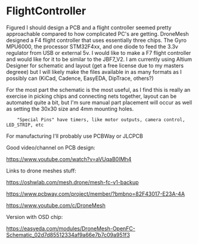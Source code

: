 # FlightController

Figured I should design a PCB and a flight controller seemed pretty approachable compared to how complicated PC's are getting. DroneMesh designed a F4 flight controller that uses essentially three chips. The Gyro MPU6000, the processor STM32F4xx, and one diode to feed the 3.3v regulator from USB or external 5v. I would like to make a F7 flight controller and would like for it to be similar to the JBF7_V2. I am currently using Altium Designer for schematic and layout (get a free license due to my masters degreee) but I will likely make the files available in as many formats as I possibly can (KiCad, Cadence, EasyEDA, DipTrace, others?)

For the most part the schematic is the most useful, as I find this is really an exercise in picking chips and connecting nets together, layout can be automated quite a bit, but I'm sure manual part placement will occur as well as setting the 30x30 size and 4mm mounting holes.

			
		"Special Pins" have timers, like motor outputs, camera control, LED_STRIP, etc

		

For manufacturing I'll probably use PCBWay or JLCPCB


Good video/channel on PCB design:

https://www.youtube.com/watch?v=aVUqaB0IMh4

Links to drone meshes stuff:

https://oshwlab.com/mesh.drone/mesh-fc-v1-backup

https://www.pcbway.com/project/member/?bmbno=82F43017-E23A-4A

https://www.youtube.com/c/DroneMesh


Version with OSD chip:

https://easyeda.com/modules/DroneMesh-OpenFC-Schematic_02d7d85512334af9a66e7b7c09a951f3

